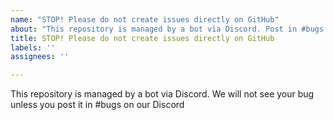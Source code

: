 ```yaml
---
name: "STOP! Please do not create issues directly on GitHub"
about: "This repository is managed by a bot via Discord. Post in #bugs on our Discord."
title: STOP! Please do not create issues directly on GitHub
labels: ''
assignees: ''

---
```


This repository is managed by a bot via Discord. We will not see your bug unless you post it in #bugs on our Discord

